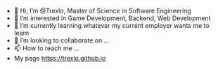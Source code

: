 - 👋 Hi, I’m @Trexlo, Master of Science in Software Engineering
- 👀 I’m interested in Game Development, Backend, Web Development
- 🌱 I’m currently learning whatever my current employer wants me to learn
- 💞️ I’m looking to collaborate on ...
- 📫 How to reach me ...
- My page https://trexlo.github.io
<!---
Trexlo/Trexlo is a ✨ special ✨ repository because its `README.md` (this file) appears on your GitHub profile.
You can click the Preview link to take a look at your changes.
--->
